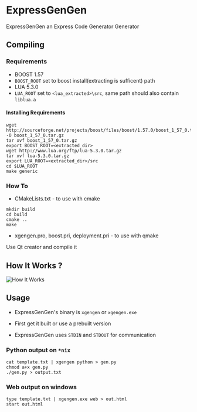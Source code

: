 # ExpressGenGen
ExpressGenGen an Express Code Generator Generator

## Compiling

### Requirements
* BOOST 1.57
* `BOOST_ROOT` set to boost install(extracting is sufficent) path 
* LUA 5.3.0
* `LUA_ROOT` set to `<lua_extracted>\src`, same path should also contain `liblua.a`

#### Installing Requirements

```
wget http://sourceforge.net/projects/boost/files/boost/1.57.0/boost_1_57_0.tar.gz/download -O boost_1_57_0.tar.gz
tar xvf boost_1_57_0.tar.gz 
export BOOST_ROOT=<extracted_dir>
wget http://www.lua.org/ftp/lua-5.3.0.tar.gz
tar xvf lua-5.3.0.tar.gz
export LUA_ROOT=<extracted_dir>/src
cd $LUA_ROOT 
make generic
```

### How To

* CMakeLists.txt - to use with cmake

```
mkdir build 
cd build 
cmake ..
make
```
* xgengen.pro, boost.pri, deployment.pri - to use with qmake

Use Qt creator and compile it

## How It Works ?
![How It Works](http://lookpic.com/O/i2/1887/XPbfhaFj.png "How It Works")

## Usage

* ExpressGenGen's binary is `xgengen` or `xgengen.exe`

* First get it built or use a prebuilt version

* ExpressGenGen uses `STDIN` and `STDOUT` for communication

### Python output on `*nix`

```
cat template.txt | xgengen python > gen.py
chmod a+x gen.py
./gen.py > output.txt
```

### Web output on windows

```
type template.txt | xgengen.exe web > out.html
start out.html
```


